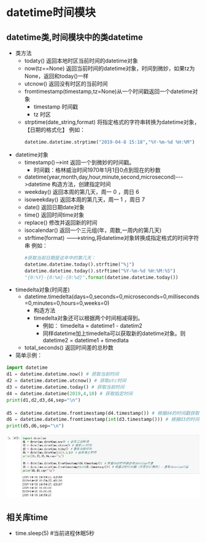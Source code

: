 # datetime时间模块
## datetime类,时间模块中的类datetime
* 类方法
    * todaty() 返回本地时区当前时间的datetime对象
    * now(tz==None) 返回当前时间的datetime对象，时间到微妙，如果tz为None，返回和today()一样
    * utcnow()  返回没有时区的当前时间
    * fromtimestamp(timestamp,tz=None)从一个时间戳返回一个datetime对象
        * timestamp  时间戳
        * tz 时区
    * strptime(date_string,format) 将指定格式的字符串转换为datetime对象，【日期的格式化】
        例如：
        ````python 
        datetime.datetime.strptime("2019-04-8 15:18","%Y-%m-%d %H:%M") 
        ````
* datetime对象
    * timestamp()-->int 返回一个到微妙的时间戳。
        * 时间戳：格林威治时间1970年1月1日0点到现在的秒数
    * datetime(year,month,day,hour,minute,second,microsecond)--->datetime 构造方法，创建指定时间
    * weekday() 返回本周的第几天，周一 0  ，周日 6
    * isoweekday() 返回本周的第几天，周一 1  ，周日 7
    * date() 返回日期date对象
    * time() 返回时间time对象
    * replace() 修改并返回新的时间
    * isocalendar() 返回一个三元组(年，周数,一周内的第几天)
    * strftime(format) --->string,将datetime对象转换成指定格式的时间字符串
        例如：
        ````python
        #获取当前日期是这年中的第几天：
        datetime.datetime.today().strftime("%j")
        datetime.datetime.today().strftime("%Y-%m-%d %H:%M:%S")
        "{0:%Y}-{0:%m}-{0:%d}".format(datetime.datetime.today())
        ```` 
* timedelta对象(时间差)
    * datetime.timedelta(days=0,seconds=0,microseconds=0,milliseconds=0,minutes=0,hours=0,weeks=0)
        * 构造方法
        * timedelta对象还可以根据两个时间相减得到。
            * 例如： timedelta = datetime1 - datetim2
            * 同样datetime加上timedelta可以获取新的datetime对象。则 datetime2 = datetime1 + timedlata
    * total_seconds() 返回时间差的总秒数
* 简单示例：  
````python
import datetime
d1 = datetime.datetime.now() # 获取当前时间
d2 = datetime.datetime.utcnow() # 获取utc时间
d3 = datetime.datetime.today() # 获取当前时间
d4 = datetime.datetime(2019,4,10) # 获取指定时间
print(d1,d2,d3,d4,sep="\n")

d5 = datetime.datetime.fromtimestamp(d4.timestamp()) # 根据d4的时间戳获取datetime对象
d6 = datetime.datetime.fromtimestamp(int(d3.timestamp())) # 根据d3的时间戳（只要秒以前的），获取datetime对象
print(d5,d6,sep="\n")
````
![datetime001](https://raw.githubusercontent.com/1263351411/xdd.github.io/master/img/datetime001.jpg)  

## 相关库time
* time.sleep(5)  #当前进程休眠5秒
